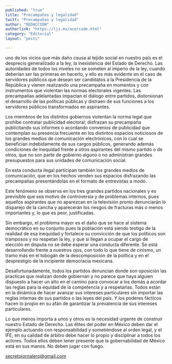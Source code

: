 ```yaml
---
published: "true"
title: "Precampañas y legalidad"
twitt: "Precampañas y legalidad"
author: "REDACCION"
authorlink: "https://ljz.mx/acercade.html"
category: "Editorial"
layout: "posts"

---
```



  uno de los vicios que más daño causa al tejido social en nuestro país es el desprecio generalizado a la ley, la inexistencia del Estado de Derecho. Las autoridades de todos los niveles no se someten al imperio de la ley, cuando deberían ser las primeras en hacerlo, y ello es más evidente en el caso de servidores públicos que desean ser candidatos a la Presidencia de la República y vienen realizando una precampaña en momentos y con instrumentos que violentan las normas electorales vigentes. Las precampañas adelantadas impactan el diálogo entre partidos, distorsionan el desarrollo de las políticas públicas y distraen de sus funciones a los servidores públicos transformados en aspirantes.



  Los miembros de los distintos gobiernos violentan la norma legal que prohíbe contratar publicidad electoral; disfrazan su precampaña publicitando sus informes o acordando convenios de publicidad que contemplan su presencia frecuente en los distintos espacios noticiosos de los grandes medios de comunicación electrónicos, con lo cual se benefician indebidamente de sus cargos públicos, generando además condiciones de inequidad frente a otros aspirantes del mismo partido o de otros, que no son parte de gobierno alguno o no administran grandes presupuestos para sus unidades de comunicación social.



  En esta conducta ilegal participan también los grandes medios de comunicación, que en los hechos venden sus espacios disfrazando las precampañas presentándolas en el formato de entrevistas a modo.



  Este fenómeno se observa en los tres grandes partidos nacionales y es previsible que sea motivo de controversia y de problemas internos, pues aquellos aspirantes que no aparezcan en la televisión pronto denunciarán lo disparejo de la cancha y aparecerán los riesgos de fracturas más o menos importantes y, lo que es peor, justificadas.



  Sin embargo, el problema mayor es el daño que se hace al sistema democrático en su conjunto pues la población está siendo testigo de la realidad de esa inequidad y fortalece su convicción de que los políticos son tramposos y no respetan la ley, y que si llegan a ocupar el cargo de elección en disputa no se debe esperar una conducta diferente. Se está desarrollando frente a nuestros ojos, con todo lo que tiene de cinismo, un tramo más en el tobogán de la descomposición de la política y en el desprestigio de la incipiente democracia mexicana.



  Desafortunadamente, todos los partidos denuncian donde son oposición las practicas que realizan donde gobiernan y no parece que haya alguien dispuesto a hacer un alto en el camino para convocar a los demás a acordar las reglas para la equidad de la competencia y a respetarlas. Todos están en la dinámica de hacer avanzar sus intereses particulares sin importar las reglas internas de sus partidos o las leyes del país. Y los poderes fácticos hacen lo propio en su afán de garantizar la prevalencia de sus intereses particulares.



  Lo que menos importa a unos y otros es la necesidad urgente de construir nuestro Estado de Derecho. Las élites del poder en México deben dar el ejemplo actuando con responsabilidad y sometiéndose al orden legal, y el IFE, en su calidad de árbitro debe hacer lo propio y disciplinar a todos los actores. Todos ellos deben tener presente que la gobernabilidad de México está en sus manos. No deben jugar con fuego.



  secretojornalero@gmail.com



   

